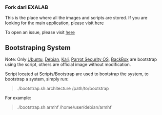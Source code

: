 ### Fork dari EXALAB
This is the place where all the images and scripts are stored. If you are looking for the main application, please visit [here](https://github.com/EXALAB/AnLinux-App)

To open an issue, please visit [here](https://github.com/EXALAB/AnLinux-App/issues)



## Bootstraping System

Note: Only [Ubuntu](https://www.ubuntu.com/), [Debian](https://www.debian.org/), [Kali](https://www.kali.org/), [Parrot Security OS](https://www.parrotsec.org/), [BackBox](https://www.backbox.org) are bootstrap using the script, others are official image without modification.

Script located at Scripts/Bootstrap are used to bootstrap the system, to bootstrap a system, simply run:

> ./bootstrap.sh architecture /path/to/bootstrap
   
For example: 

> ./bootstrap.sh armhf /home/user/debian/armhf
